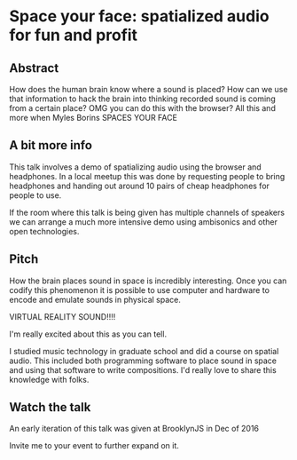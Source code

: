 # Space your face: spatialized audio for fun and profit

## Abstract

How does the human brain know where a sound is placed? How can we use that
information to hack the brain into thinking recorded sound is coming from
a certain place? OMG you can do this with the browser? All this and more
when Myles Borins SPACES YOUR FACE

## A bit more info

This talk involves a demo of spatializing audio using the browser and headphones.
In a local meetup this was done by requesting people to bring headphones and handing
out around 10 pairs of cheap headphones for people to use.

If the room where this talk is being given has multiple channels of speakers we
can arrange a much more intensive demo using ambisonics and other open technologies.

## Pitch

How the brain places sound in space is incredibly interesting. Once you can codify this phenomenon it is possible to use computer and hardware to encode and emulate sounds in physical space.

VIRTUAL REALITY SOUND!!!!

I'm really excited about this as you can tell.

I studied music technology in graduate school and did a course on spatial audio. This included both programming software to place sound in space and using that software to write compositions. I'd really love to share this knowledge with folks.

## Watch the talk

An early iteration of this talk was given at BrooklynJS in Dec of 2016

Invite me to your event to further expand on it.